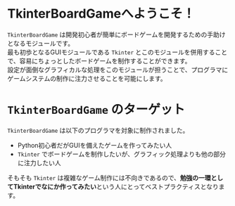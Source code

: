 # TkinterBoardGameへようこそ！
`TkinterBoardGame` は開発初心者が簡単にボードゲームを開発するための手助けとなるモジュールです。  
最も初歩となるGUIモジュールである `Tkinter` とこのモジュールを併用することで、容易にちょっとしたボードゲームを制作することができます。  
設定が面倒なグラフィカルな処理をこのモジュールが担うことで、プログラマにゲームシステムの制作に注力させることを可能にします。


# `TkinterBoardGame` のターゲット
`TkinterBoardGame` は以下のプログラマを対象に制作されました。

- Python初心者だがGUIを備えたゲームを作ってみたい人
- `Tkinter` でボードゲームを制作したいが、グラフィック処理よりも他の部分に注力したい人

そもそも `Tkinter` は複雑なゲーム制作には不向きであるので、**勉強の一環としてTkinterでなにか作ってみたい**という人にとってベストプラクティスとなります。